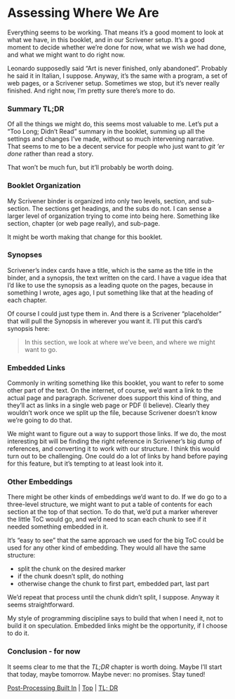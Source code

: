 # Assessing Where We Are #

Everything seems to be working. That means it’s a good moment to look at what we have, in this booklet, and in our Scrivener setup. It’s a good moment to decide whether we’re done for now, what we wish we had done, and what we might want to do right now.

Leonardo supposedly said “Art is never finished, only abandoned”. Probably he said it in Italian, I suppose. Anyway, it’s the same with a program, a set of web pages, or a Scrivener setup. Sometimes we stop, but it’s never really finished. And right now, I’m pretty sure there’s more to do.

### Summary TL;DR

Of all the things we might do, this seems most valuable to me. Let’s put a “Too Long; Didn’t Read” summary in the booklet, summing up all the settings and changes I’ve made, without so much intervening narrative. That seems to me to be a decent service for people who just want to *git ‘er done* rather than read a story. 

That won’t be much fun, but it’ll probably be worth doing.

### Booklet Organization

My Scrivener binder is organized into only two levels, section, and sub-section. The sections get headings, and the subs do not. I can sense a larger level of organization trying to come into being here. Something like section, chapter (or web page really), and sub-page.

It might be worth making that change for this booklet.

### Synopses

Scrivener’s index cards have a title, which is the same as the title in the binder, and a synopsis, the text written on the card. I have a vague idea that I’d like to use the synopsis as a leading quote on the pages, because in something I wrote, ages ago, I put something like that at the heading of each chapter.

Of course I could just type them in. And there is a Scrivener “placeholder” that will pull the Synopsis in wherever you want it. I’ll put this card’s synopsis here:

>In this section, we look at where we’ve been, and where we might want to go.

### Embedded Links

Commonly in writing something like this booklet, you want to refer to some other part of the text. On the internet, of course, we’d want a link to the actual page and paragraph. Scrivener does support this kind of thing, and they’ll act as links in a single web page or PDF (I believe). Clearly they wouldn’t work once we split up the file, because Scrivener doesn’t know we’re going to do that. 

We might want to figure out a way to support those links. If we do, the most interesting bit will be finding the right reference in Scrivener’s big dump of references, and converting it to work with our structure. I think this would turn out to be challenging. One could do a lot of links by hand before paying for this feature, but it’s tempting to at least look into it.

### Other Embeddings

There might be other kinds of embeddings we’d want to do. If we do go to a three-level structure, we might want to put a table of contents for each section at the top of that section. To do that, we’d put a marker wherever the little ToC would go, and we’d need to scan each chunk to see if it needed something embedded in it. 

It’s “easy to see” that the same approach we used for the big ToC could be used for any other kind of embedding. They would all have the same structure:

* split the chunk on the desired marker
* if the chunk doesn’t split, do nothing
* otherwise change the chunk to first part, embedded part, last part

We’d repeat that process until the chunk didn’t split, I suppose. Anyway it seems straightforward.

My style of programming discipline says to build that when I need it, not to build it on speculation. Embedded links might be the opportunity, if I choose to do it.

### Conclusion - for now

It seems clear to me that the *TL;DR* chapter is worth doing. Maybe I’ll start that today, maybe tomorrow. Maybe never: no promises. Stay tuned!



[Post-Processing Built In](19.html) | [Top](index.html) | [TL; DR](21.html)




[ScreenShot2018-06-17at54341AM]: ScreenShot2018-06-17at54341AM.png

[ScreenShot2018-06-15at34845AM]: ScreenShot2018-06-15at34845AM.png

[ScreenShot2018-06-15at35655AM]: ScreenShot2018-06-15at35655AM.png

[ScreenShot2018-06-15at35933AM]: ScreenShot2018-06-15at35933AM.png

[ScreenShot2018-06-15at41513AM]: ScreenShot2018-06-15at41513AM.png

[ScreenShot2018-06-15at43151AM]: ScreenShot2018-06-15at43151AM.png

[ScreenShot2018-06-15at43300AM]: ScreenShot2018-06-15at43300AM.png

[ScreenShot2018-06-15at43419AM]: ScreenShot2018-06-15at43419AM.png

[ScreenShot2018-06-15at43550AM]: ScreenShot2018-06-15at43550AM.png

[ScreenShot2018-06-15at45351AM]: ScreenShot2018-06-15at45351AM.png

[ScreenShot2018-06-15at45543AM]: ScreenShot2018-06-15at45543AM.png

[ScreenShot2018-06-15at50722AM]: ScreenShot2018-06-15at50722AM.png

[ScreenShot2018-06-15at51250AM]: ScreenShot2018-06-15at51250AM.png

[ScreenShot2018-06-15at51454AM]: ScreenShot2018-06-15at51454AM.png

[ScreenShot2018-06-15at92421AM]: ScreenShot2018-06-15at92421AM.png

[ScreenShot2018-06-15at95953AM]: ScreenShot2018-06-15at95953AM.png

[ScreenShot2018-06-16at74710AM]: ScreenShot2018-06-16at74710AM.png

[ScreenShot2018-06-17at64119AM]: ScreenShot2018-06-17at64119AM.png

[ScreenShot2018-06-17at70530AM]: ScreenShot2018-06-17at70530AM.png

[ScreenShot2018-06-17at81328PM]: ScreenShot2018-06-17at81328PM.png

[ScreenShot2018-06-18at94526AM]: ScreenShot2018-06-18at94526AM.png

[ScreenShot2018-06-19at80328PM]: ScreenShot2018-06-19at80328PM.png

[ScreenShot2018-06-22at101952AM]: ScreenShot2018-06-22at101952AM.png

[ScreenShot2018-06-22at102316AM]: ScreenShot2018-06-22at102316AM.png

[ScreenShot2018-06-22at103031AM]: ScreenShot2018-06-22at103031AM.png

[ScreenShot2018-06-22at103054AM]: ScreenShot2018-06-22at103054AM.png

[ScreenShot2018-06-22at103500AM]: ScreenShot2018-06-22at103500AM.png

[ScreenShot2018-06-22at104957AM]: ScreenShot2018-06-22at104957AM.png

[ScreenShot2018-06-22at110544AM]: ScreenShot2018-06-22at110544AM.png

[ScreenShot2018-06-23at52634AM]: ScreenShot2018-06-23at52634AM.png

[ScreenShot2018-06-17at60628AM]: ScreenShot2018-06-17at60628AM.png

